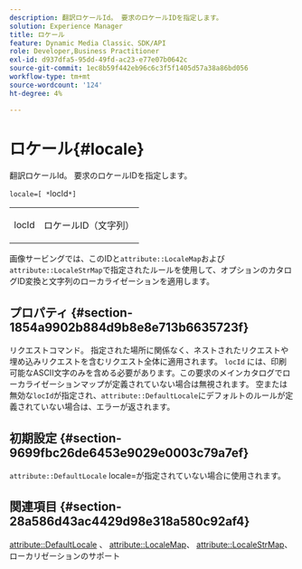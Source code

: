 ```yaml
---
description: 翻訳ロケールId。 要求のロケールIDを指定します。
solution: Experience Manager
title: ロケール
feature: Dynamic Media Classic、SDK/API
role: Developer,Business Practitioner
exl-id: d937dfa5-95dd-49fd-ac23-e77e07b0642c
source-git-commit: 1ec8b59f442eb96c6c3f5f1405d57a38a86bd056
workflow-type: tm+mt
source-wordcount: '124'
ht-degree: 4%

---
```


# ロケール{#locale}

翻訳ロケールId。 要求のロケールIDを指定します。

`locale=[ *`locId`*]`

<table id="simpletable_C1899AD02C984ED3896B7620916637E7"> 
 <tr class="strow"> 
  <td class="stentry"> <p><span class="codeph"> <span class="varname"> locId</span></span> </p> </td> 
  <td class="stentry"> <p>ロケールID（文字列） </p></td> 
 </tr> 
</table>

画像サービングでは、このIDと`attribute::LocaleMap`および`attribute::LocaleStrMap`で指定されたルールを使用して、オプションのカタログID変換と文字列のローカライゼーションを適用します。

## プロパティ {#section-1854a9902b884d9b8e8e713b6635723f}

リクエストコマンド。 指定された場所に関係なく、ネストされたリクエストや埋め込みリクエストを含むリクエスト全体に適用されます。 `locId` には、印刷可能なASCII文字のみを含める必要があります。この要求のメインカタログでローカライゼーションマップが定義されていない場合は無視されます。 空または無効な`locId`が指定され、`attribute::DefaultLocale`にデフォルトのルールが定義されていない場合は、エラーが返されます。

## 初期設定 {#section-9699fbc26de6453e9029e0003c79a7ef}

`attribute::DefaultLocale` locale=が指定されていない場合に使用されます。

## 関連項目 {#section-28a586d43ac4429d98e318a580c92af4}

[attribute::DefaultLocale](../../../../../is-api/image-catalog/image-serving-api-ref/c-image-catalog-reference/c-attributes-reference/r-defaultlocale.md#reference-69462ad9923f464f80c2c012342a6b6b) 、 [attribute::LocaleMap](../../../../../is-api/image-catalog/image-serving-api-ref/c-image-catalog-reference/c-attributes-reference/r-localemap.md#reference-49bbf598f8ea47c3a563755cef306318)、 [attribute::LocaleStrMap](../../../../../is-api/image-catalog/image-serving-api-ref/c-image-catalog-reference/c-attributes-reference/r-localestrmap.md#reference-98c42070a4bc4baf92537132be2b5b1e)、ローカリゼーションのサポート
